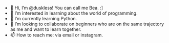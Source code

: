 - 👋 Hi, I’m @duskless! You can call me Bea. :]
- 👀 I’m interested in learning about the world of programming.
- 🌱 I’m currently learning Python.
- 💞️ I’m looking to collaborate on beginners who are on the same trajectory as me and want to learn together.
- 📫 How to reach me: via email or instagram.
